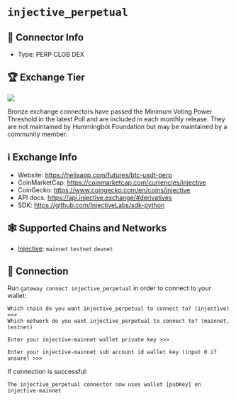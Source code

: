 # `injective_perpetual`

## 📁 Connector Info

* Type: PERP CLOB DEX

## 🏆 Exchange Tier

![](https://img.shields.io/static/v1?label=Hummingbot&message=BRONZE&color=green)

Bronze exchange connectors have passed the Minimum Voting Power Threshold in the latest Poll and are included in each monthly release. They are not maintained by Hummingbot Foundation but may be maintained by a community member.

## ℹ️ Exchange Info

* Website: <https://helixapp.com/futures/btc-usdt-perp>
* CoinMarketCap: <https://coinmarketcap.com/currencies/injective>
* CoinGecko: <https://www.coingecko.com/en/coins/injective>
* API docs: <https://api.injective.exchange/#derivatives>
* SDK: <https://github.com/InjectiveLabs/sdk-python>

## 🕸️ Supported Chains and Networks

* [Injective](/chains/injective): `mainnet` `testnet` `devnet`

## 🔑 Connection

Run `gateway connect injective_perpetual` in order to connect to your wallet:

```
Which chain do you want injective_perpetual to connect to? (injective) >>>
Which network do you want injective_perpetual to connect to? (mainnet, testnet)

Enter your injective-mainnet wallet private key >>>

Enter your injective-mainnet sub account id wallet key (input 0 if unsure) >>>
```

If connection is successful:

```
The injective_perpetual connector now uses wallet [pubKey] on injective-mainnet
```
